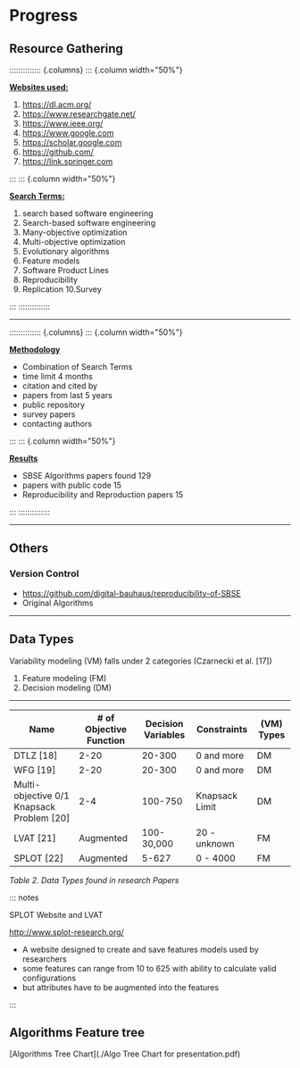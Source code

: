 # Progress

## Resource Gathering

:::::::::::::: {.columns}
::: {.column width="50%"}

<u>**Websites used:**</u>

1. https://dl.acm.org/ 
2. https://www.researchgate.net/ 
3. https://www.ieee.org/
4. https://www.google.com 
5. https://scholar.google.com 
6. https://github.com/
7. https://link.springer.com

:::
::: {.column width="50%"}

<u>**Search Terms:**</u>

1. search based software engineering 
2. Search-based software engineering 
3. Many-objective optimization
4. Multi-objective optimization
5. Evolutionary algorithms
6. Feature models
7. Software Product Lines
8. Reproducibility 
9. Replication 
10.Survey

:::
::::::::::::::

---

:::::::::::::: {.columns}
::: {.column width="50%"}

**<u>Methodology</u>**

- Combination of Search Terms
- time limit  4 months
- citation and cited by
- papers from last 5 years
- public repository
- survey papers
- contacting authors

:::
::: {.column width="50%"}

**<u>Results</u>**

- SBSE Algorithms papers found  129 
- papers with public code 15
- Reproducibility and Reproduction papers 15

:::
::::::::::::::

---

## Others

### Version Control

- https://github.com/digital-bauhaus/reproducibility-of-SBSE
- Original Algorithms

---

## Data Types

Variability modeling (VM) falls under 2 categories (Czarnecki et al. [17])

1.  Feature modeling (FM)
2.  Decision modeling (DM)

---

| Name                                      | # of Objective Function | Decision Variables | Constraints    | (VM) Types |
| ----------------------------------------- | ----------------------- | ------------------ | -------------- | ---------- |
| DTLZ [18]                                 | 2-20                    | 20-300             | 0 and more     | DM         |
| WFG [19]                                  | 2-20                    | 20-300             | 0 and more     | DM         |
| Multi-objective 0/1 Knapsack Problem [20] | 2-4                     | 100-750            | Knapsack Limit | DM         |
| LVAT [21]                                 | Augmented               | 100-30,000         | 20 - unknown   | FM         |
| SPLOT [22]                                | Augmented               | 5-627              | 0 - 4000       | FM         |

*Table 2. Data Types found in research Papers*

::: notes

SPLOT Website and LVAT 

http://www.splot-research.org/
- A website designed to create and save features models used by researchers
- some features can range from 10 to 625 with ability to calculate valid configurations
- but attributes have to be augmented into the features

::: 

## Algorithms Feature tree

[Algorithms Tree Chart](./Algo Tree Chart for presentation.pdf)



